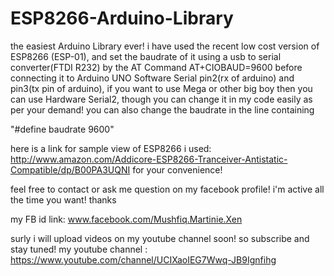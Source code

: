 # ESP8266-Arduino-Library
the easiest Arduino Library ever! 
i have used the recent low cost version of ESP8266 (ESP-01), and set the baudrate of it using a usb to serial converter(FTDI R232) by the AT Command
AT+CIOBAUD=9600 before connecting it to Arduino UNO Software Serial pin2(rx of arduino) and pin3(tx pin of arduino), if you want to use Mega or other big boy then you can use Hardware Serial2, though you can change it in my code easily as per your demand! you can also change the baudrate in the line containing 

"#define baudrate 9600"

here is a link for sample view of ESP8266 i used: http://www.amazon.com/Addicore-ESP8266-Tranceiver-Antistatic-Compatible/dp/B00PA3UQNI
for your convenience! 

feel free to contact or ask me question on my facebook profile! i'm active all the time you want! 
thanks 

my FB id link: www.facebook.com/Mushfiq.Martinie.Xen 

surly i will upload videos on my youtube channel soon! so subscribe and stay tuned! 
my youtube channel : https://www.youtube.com/channel/UCIXaoIEG7Wwq-JB9Ignfihg

